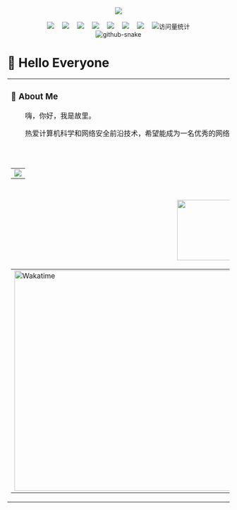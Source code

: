 <div align="center">
  
  <!-- dynamic typing effect 动态打字效果 -->
  <div>
    <a href="https:/hzy2003628.top">
      <img src="https://readme-typing-svg.demolab.com?font=Fira+Code&pause=1000&width=435&lines=console.log(alert('hacker'));Cyber Security World!&center=true&size=25" />
    </a>
  </div>

  <!-- knock code pictures 敲代码的图片 -->
  <picture>
    <source media="(prefers-color-scheme: light)" srcset="https://cdn.jsdelivr.net/gh/hzy030628/hzy030628/assets/images/developer.svg" height="225px" />
  </picture>

  <!-- for beauty 留个空行好看点 -->
  <div>&nbsp;</div>
  
  <!-- profile logo 个人资料徽标 -->
  <div>
    <a href="https://hzy2003628.top/"><img src="https://img.hzy2003628.top/Website-%E5%8D%9A%E5%AE%A2-blue.svg" /></a>&emsp;
    <a href="#"><img src="https://img.hzy2003628.top/Twitter-%E6%8E%A8%E7%89%B9-blue.svg" /></a>&emsp;
    <a href="#"><img src="https://img.hzy2003628.top/YouTube-%E6%B2%B9%E7%AE%A1-c32136.svg" /></a>&emsp;
    <a href="#"><img src="https://img.hzy2003628.top/WeChat-%E5%BE%AE%E4%BF%A1-07c160.svg" /></a>&emsp;
    <a href="#"><img src="https://img.hzy2003628.top/Bilibili-B%E7%AB%99-ff69b4.svg" /></a>&emsp;
    <a href="#"><img src="https://img.hzy2003628.top/CSDN-%E8%AE%BA%E5%9D%9B-c32136.svg" /></a>&emsp;
    <a href="#"><img src="https://img.hzy2003628.top/Zhihu-%E7%9F%A5%E4%B9%8E-blue.svg" /></a>&emsp;
    <!-- visitor statistics logo 访问量统计徽标 -->
    <img src="https://komarev.com/ghpvc/?username=hzy030628&label=Views&color=0e75b6&style=flat" alt="访问量统计" />
  </div>
  
  <!-- Snake Code Contribution Map 贪吃蛇代码贡献图 -->
  <picture>
    <source media="(prefers-color-scheme: dark)" srcset="https://img.hzy2003628.top/github-contribution-grid-snake-dark.svg" />
    <source media="(prefers-color-scheme: light)" srcset="https://img.hzy2003628.top/github-contribution-grid-snake.svg" />
    <img alt="github-snake" src="https://img.hzy2003628.top/github-contribution-grid-snake-dark.svg" />
  </picture>

</div>

#  🙋 Hello Everyone

<table>
  
<tr><td>

### 🤺 About Me

<img align="right" width="88" src="https://hzy2003628.top/images/avatar.png" />

<p>&emsp;&emsp;嗨，你好，我是故里。</p>
<p>&emsp;&emsp;热爱计算机科学和网络安全前沿技术，希望能成为一名优秀的网络安全从业者。</p>

</td></tr>

<tr><td>
  


</td></tr>

<tr><td>



<div align="center">



<!-- github-readme-streak-stats 连续提交代码天数记录 -->
<picture>
  <source media="(prefers-color-scheme: dark)" srcset="https://github-readme-streak-stats.herokuapp.com/?user=hzy030628&theme=dark&hide_border=true" />
  <source media="(prefers-color-scheme: light)" srcset="https://github-readme-streak-stats.herokuapp.com/?user=hzy030628&theme=light&hide_border=true" />
  <img src="https://github-readme-streak-stats.herokuapp.com/?user=hzy030628&theme=default&hide_border=true" />
</picture>



<!-- GitHub Activity Graph GitHub 活动图 -->
<table>
  <tr>
    <td>
      <picture>
        <source media="(prefers-color-scheme: dark)" srcset="https://github-readme-activity-graph.vercel.app/graph?username=hzy030628&theme=xcode&bg_color=FF000000&hide_border=true" />
        <source media="(prefers-color-scheme: light)" srcset="https://github-readme-activity-graph.vercel.app/graph?username=hzy030628&theme=xcode&bg_color=FF000000&color=000000&hide_border=true" />
        <img src="https://github-readme-activity-graph.vercel.app/graph?username=hzy030628&theme=xcode&bg_color=FF000000&hide_border=true" />
      </picture>
  </tr>
</table>

</div>

<!-- ########################################## 分割 ########################################## -->


<div align="center" >

<!-- just img 图片 -->


<!-- Quotes 名人名言 -->
<div><img src="https://quotes-github-readme.vercel.app/api?type=horizontal&theme=dark" /><br/></div>
  
<!-- GitHub 奖杯🏆 -->
<div><img src="https://github-profile-trophy.vercel.app/?username=hzy030628&theme=gruvbox&row=1&column=7&no-frame=true&no-bg=true" /><br/></div>

<!-- GitHub 数据统计 -->
<img height="137px" src="https://github-readme-stats-git-masterrstaa-rickstaa.vercel.app/api?username=hzy030628&hide_title=true&hide_border=true&show_icons=true&include_all_commits=true&line_height=21text_color=000&icon_color=000&bg_color=0,ea6161,ffc64d,fffc4d,52fa5a&theme=graywhite" />
<img height="137px" src="https://github-readme-stats-git-masterrstaa-rickstaa.vercel.app/api/top-langs/?username=hzy030628&hide_title=true&hide_border=true&layout=compact&langs_count=6&text_color=000&icon_color=fff&bg_color=0,52fa5a,4dfcff,c64dff&theme=graywhite" /><br>

<!-- Wakatime Graph-->
<table>
  <tr>
    <td><img src="https://wakatime.com/share/@42d0678c-368b-448b-9a77-5d21c5b55352/d07b5f65-d3e1-4896-897c-1695c560a7dc.svg" width="500" alt="Wakatime"/></td>
    <td><img src="https://wakatime.com/share/@42d0678c-368b-448b-9a77-5d21c5b55352/39a6f115-6058-44ce-95da-c3b2cbc9e831.svg" width="500" alt="Wakatime"/></td>
  </tr>
</table>

</div>




<div align="center" >









</div>



<!-- GitHub metrics 信息指标 -->
<div align="center">




</div>
